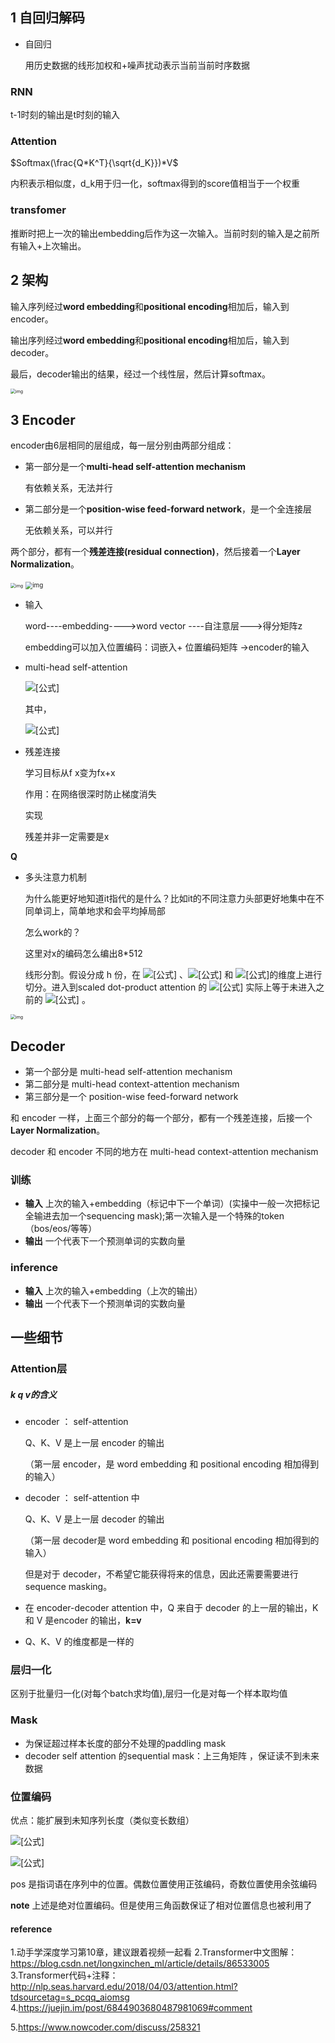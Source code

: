 ## 1 自回归解码
- 自回归

  用历史数据的线形加权和+噪声扰动表示当前当前时序数据 

### RNN

t-1时刻的输出是t时刻的输入

### Attention

$Softmax(\frac{Q*K^T}{\sqrt{d_K}})*V$

内积表示相似度，d_k用于归一化，softmax得到的score值相当于一个权重

### transfomer

推断时把上一次的输出embedding后作为这一次输入。当前时刻的输入是之前所有输入+上次输出。



## 2 架构



输入序列经过**word embedding**和**positional encoding**相加后，输入到encoder。

输出序列经过**word embedding**和**positional encoding**相加后，输入到decoder。

最后，decoder输出的结果，经过一个线性层，然后计算softmax。

<img src="https://n.sinaimg.cn/front/610/w1080h330/20190108/YmrV-hrkkwef7008971.jpg" alt="img" style="zoom:50%;" />

## 3 Encoder

encoder由6层相同的层组成，每一层分别由两部分组成：

- 第一部分是一个**multi-head self-attention mechanism**

  有依赖关系，无法并行

- 第二部分是一个**position-wise feed-forward network**，是一个全连接层

  无依赖关系，可以并行

两个部分，都有一个**残差连接(residual connection)**，然后接着一个**Layer Normalization**。

<img src="http://aistar.site/20190404/6.jpg" alt="img" style="zoom:50%;" />

<img src="http://aistar.site/20190404/7.jpg" alt="img" style="zoom:70%;" />

- 输入

  word----embedding---->word vector ----自注意层--->得分矩阵z

  embedding可以加入位置编码：词嵌入+ 位置编码矩阵 ->encoder的输入

  

- multi-head self-attention 

  ![[公式]](https://www.zhihu.com/equation?tex=MultiHead%28Q%2C+K%2C+V%29+%3D+Concat%28head_1%2C+...%2C+head_h%29W%5E0)

  其中，

  ![[公式]](https://www.zhihu.com/equation?tex=head_i+%3D+Attention%28QW_i%5EQ%2C+KW_i%5EK%2C+VW_i%5EV%29)

- 残差连接

  学习目标从f x变为fx+x

  作用：在网络很深时防止梯度消失

  实现

  残差并非一定需要是x 

  





**Q**

- 多头注意力机制

  为什么能更好地知道it指代的是什么？比如it的不同注意力头部更好地集中在不同单词上，简单地求和会平均掉局部

  怎么work的？

  这里对x的编码怎么编出8*512

  线形分割。假设分成 h 份，在 ![[公式]](https://www.zhihu.com/equation?tex=d_Q) 、![[公式]](https://www.zhihu.com/equation?tex=d_K) 和 ![[公式]](https://www.zhihu.com/equation?tex=d_V)的维度上进行切分。进入到scaled dot-product attention 的 ![[公式]](https://www.zhihu.com/equation?tex=d_K) 实际上等于未进入之前的 ![[公式]](https://www.zhihu.com/equation?tex=%5Cfrac%7BD_K%7D%7Bh%7D) 。

<img src="https://n.sinaimg.cn/front/79/w1080h599/20190108/aEDY-hrkkwef7009206.jpg" alt="img" style="zoom:50%;" />



## Decoder

- 第一个部分是 multi-head self-attention mechanism
- 第二部分是 multi-head context-attention mechanism
- 第三部分是一个 position-wise feed-forward network

和 encoder 一样，上面三个部分的每一个部分，都有一个残差连接，后接一个 **Layer Normalization**。

decoder 和 encoder 不同的地方在 multi-head context-attention mechanism



### 训练

- **输入** 上次的输入+embedding（标记中下一个单词）(实操中一般一次把标记全输进去加一个sequencing mask);第一次输入是一个特殊的token （bos/eos/等等）
- **输出** 一个代表下一个预测单词的实数向量

### inference

- **输入** 上次的输入+embedding（上次的输出）
- **输出** 一个代表下一个预测单词的实数向量





## 一些细节

### Attention层

##### k q v的含义

- encoder ： self-attention

  Q、K、V 是上一层 encoder 的输出

  （第一层 encoder，是 word embedding 和 positional encoding 相加得到的输入）

- decoder ： self-attention 中

  Q、K、V 是上一层 decoder 的输出

  （第一层 decoder是 word embedding 和 positional encoding 相加得到的输入）

     但是对于 decoder，不希望它能获得将来的信息，因此还需要需要进行 sequence masking。

- 在 encoder-decoder attention 中，Q 来自于 decoder 的上一层的输出，K 和 V 是encoder 的输出，**k=v**

- Q、K、V 的维度都是一样的







### 层归一化

区别于批量归一化(对每个batch求均值),层归一化是对每一个样本取均值

### Mask

- 为保证超过样本长度的部分不处理的paddling mask
- decoder self attention 的sequential mask：上三角矩阵 ，保证读不到未来数据

### 位置编码

优点：能扩展到未知序列长度（类似变长数组）

![[公式]](https://www.zhihu.com/equation?tex=PE%28pos%2C+2i%29+%3D+sin%28pos%2F10000%5E%7B2i%2Fd_%7Bmodel%7D%7D%29)

![[公式]](https://www.zhihu.com/equation?tex=PE%28pos%2C+2i%2B1%29+%3D+cos%28pos%2F10000%5E%7B2i%2Fd_%7Bmodel%7D%7D%29)

pos 是指词语在序列中的位置。偶数位置使用正弦编码，奇数位置使用余弦编码

**note** 上述是绝对位置编码。但是使用三角函数保证了相对位置信息也被利用了





#### reference





1.动手学深度学习第10章，建议跟着视频一起看
2.Transformer中文图解：https://blog.csdn.net/longxinchen_ml/article/details/86533005
3.Transformer代码+注释：http://nlp.seas.harvard.edu/2018/04/03/attention.html?tdsourcetag=s_pcqq_aiomsg
4.https://juejin.im/post/6844903680487981069#comment

5.https://www.nowcoder.com/discuss/258321

